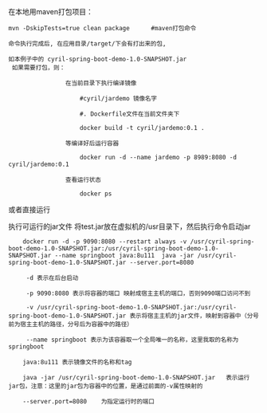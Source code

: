 在本地用maven打包项目：

    mvn -DskipTests=true clean package      #maven打包命令

    命令执行完成后, 在应用目录/target/下会有打出来的包,

    如本例子中的 cyril-spring-boot-demo-1.0-SNAPSHOT.jar
     如果需要打包，则：

                    在当前目录下执行编译镜像

                        #cyril/jardemo 镜像名字

                        #. Dockerfile文件在当前文件夹下

                        docker build -t cyril/jardemo:0.1 .

                    等编译好后运行容器

                        docker run -d --name jardemo -p 8989:8080 -d cyril/jardemo:0.1

                    查看运行状态

                        docker ps

或者直接运行

执行可运行的jar文件
       将test.jar放在虚拟机的/usr目录下，然后执行命令启动jar

        docker run -d -p 9090:8080 ﻿--restart always -v /usr/cyril-spring-boot-demo-1.0-SNAPSHOT.jar:/usr/cyril-spring-boot-demo-1.0-SNAPSHOT.jar --name springboot java:8u111  java -jar /usr/cyril-spring-boot-demo-1.0-SNAPSHOT.jar --server.port=8080

         -d 表示在后台启动

         -p 9090:8080 表示将容器的端口 映射成宿主主机的端口，否则9090端口访问不到

         -v /usr/cyril-spring-boot-demo-1.0-SNAPSHOT.jar:/usr/cyril-spring-boot-demo-1.0-SNAPSHOT.jar 表示将宿主主机的jar文件，映射到容器中（分号前为宿主主机的路径，分号后为容器中的路径）

         --name springboot 表示为该容器取一个全局唯一的名称，这里我取的名称为springboot

        java:8u111 表示镜像文件的名称和tag

        java -jar /usr/cyril-spring-boot-demo-1.0-SNAPSHOT.jar   表示运行jar包，注意：这里的jar包为容器中的位置，是通过前面的-v属性映射的

        --server.port=8080    为指定运行时的端口


